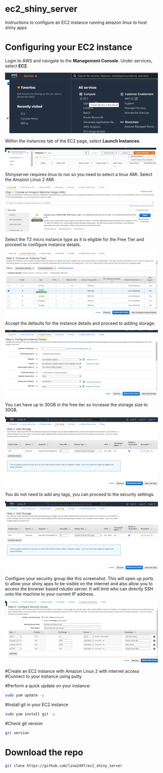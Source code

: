 # ec2_shiny_server
Instructions to configure an EC2 instance running amazon linux to host shiny apps

# Configuring your EC2 instance

Login to AWS and navigate to the <b>Management Console</b>. Under services, select <b>EC2</b>.

![](https://github.com/lina2497/ec2_shiny_server/blob/main/images/EC2.png)

Within the instances tab of the EC2 page, select <b>Launch Instances</b>.

![](https://github.com/lina2497/ec2_shiny_server/blob/main/images/instances.png)

Shinyserver requires linux to run so you need to select a linux AMI. Select the Amazon Linux 2 AMI.

![](https://github.com/lina2497/ec2_shiny_server/blob/main/images/AMI.png)

Select the T2 micro instance type as it is eligible for the Free Tier and proceed to configure instance details.

![](https://github.com/lina2497/ec2_shiny_server/blob/main/images/T2.png)

Accept the defaults for the instance details and proceed to adding storage.

![](https://github.com/lina2497/ec2_shiny_server/blob/main/images/instance_details.png)

You can have up to 30GB in the free tier so increase the storage size to 30GB.

![](https://github.com/lina2497/ec2_shiny_server/blob/main/images/storage.png)

You do not need to add any tags, you can proceed to the security settings.

![](https://github.com/lina2497/ec2_shiny_server/blob/main/images/storage.png)

Configure your security group like this screenshot. This will open up ports to allow your shiny apps to be visible on the internet and also allow you to access the browser based rstudio server. It will limit who can directly SSH onto the machine to your current IP address.

![](https://github.com/lina2497/ec2_shiny_server/blob/main/images/security.png)


#Create an EC2 instance with Amazon Linux 2 with internet access
#Connect to your instance using putty
 
#Perform a quick update on your instance:
```bash
sudo yum update -y
```
 
#Install git in your EC2 instance
```bash
sudo yum install git -y
```
 
#Check git version
```bash
git version
```

# Download the repo
```bash
git clone https://github.com/lina2497/ec2_shiny_server
```


